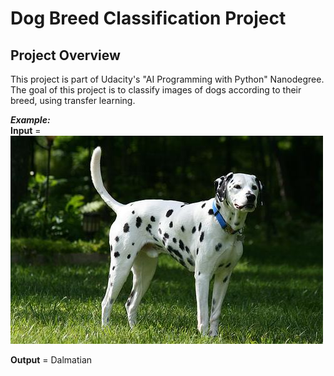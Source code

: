 # Dog Breed Classification Project

## Project Overview

This project is part of Udacity's "AI Programming with Python" Nanodegree.  
The goal of this project is to classify images of dogs according to their breed, using transfer learning.

**_Example:_**  
**Input** = ![Dalmatian](pet_images/Dalmatian_04017.jpg)

**Output** = Dalmatian
